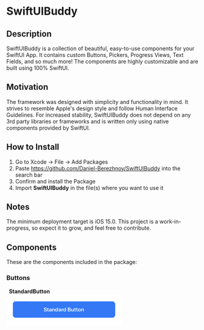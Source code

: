 # SwiftUIBuddy

## Description
SwiftUIBuddy is a collection of beautiful, easy-to-use components for your SwiftUI App. It contains custom Buttons, Pickers, Progress Views, Text Fields, and so much more! The components are highly customizable and are built using 100% SwiftUI.

## Motivation
The framework was designed with simplicity and functionality in mind. It strives to resemble Apple's design style and follow Human Interface Guidelines. For increased stability, SwiftUIBuddy does not depend on any 3rd party libraries or frameworks and is written only using native components provided by SwiftUI.

## How to Install
1) Go to Xcode -> File -> Add Packages
2) Paste https://github.com/Daniel-Berezhnoy/SwiftUIBuddy into the search bar
3) Confirm and install the Package
4) Import **SwiftUIBuddy** in the file(s) where you want to use it

## Notes
The minimum deployment target is iOS 15.0. This project is a work-in-progress, so expect it to grow, and feel free to contribute.

## Components

These are the components included in the package:

### Buttons

<!--![StandardButton](Screenshots/Buttons/StandardButton.png)  -->
**&nbsp;&nbsp;StandardButton**  
<img src = "Screenshots/Buttons/StandardButton.png" height = "80">

<!--![DestructiveButton](Screenshots/Buttons/DestructiveButton.png)  -->
<!--**DestructiveButton**-->
<!---->
<!--![PlusButton](Screenshots/Buttons/PlusButton.png)  -->
<!--**PlusButton**-->
<!---->
<!--![DismissButton](Screenshots/Buttons/DismissButton.png)  -->
<!--**DismissButton**-->
<!---->
<!--### Fields-->
<!--![LoginField](Screenshots/Fields/LoginField.png)  -->
<!--**LoginField**-->
<!---->
<!--![DollarTextField](Screenshots/Fields/DollarTextField.png)  -->
<!--**DollarTextField**-->
